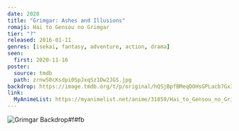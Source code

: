 ```yaml
---
date: 2020
title: "Grimgar: Ashes and Illusions"
romaji: Hai to Gensou no Grimgar
tier: "?"
released: 2016-01-11
genres: [isekai, fantasy, adventure, action, drama]
seen:
  first: 2020-11-16
poster:
  source: tmdb
  path: zrnwS0cKsdpi0SpJxqSz1Dw2JGS.jpg
backdrop: https://image.tmdb.org/t/p/original/hQSjBpfBMeqOOHsGPLacb7Gx3aZ.jpg
link:
  MyAnimeList: https://myanimelist.net/anime/31859/Hai_to_Gensou_no_Grimgar
---
```


![Grimgar Backdrop#f#fb](https://image.tmdb.org/t/p/original/gdGALiQygd7x4MpazAEvpjB6quS.jpg "Source: TMDB")
